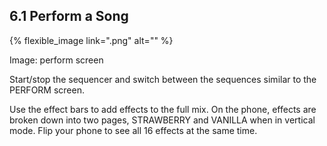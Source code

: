 ---
---

## 6.1 Perform a Song

{% flexible_image link=".png" alt="" %}

Image: perform screen

Start/stop the sequencer and switch between the sequences similar to the PERFORM screen.

Use the effect bars to add effects to the full mix. On the phone, effects are broken down into two pages, STRAWBERRY and VANILLA when in vertical mode. Flip your phone to see all 16 effects at the same time.
